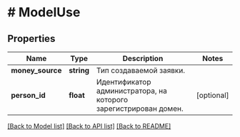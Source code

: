 # # ModelUse

## Properties

Name | Type | Description | Notes
------------ | ------------- | ------------- | -------------
**money_source** | **string** | Тип создаваемой заявки. |
**person_id** | **float** | Идентификатор администратора, на которого зарегистрирован домен. | [optional]

[[Back to Model list]](../../README.md#models) [[Back to API list]](../../README.md#endpoints) [[Back to README]](../../README.md)
